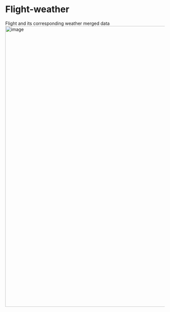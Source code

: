 # Flight-weather
Flight and its corresponding weather merged data
<img width="887" alt="image" src="https://github.com/SadhvikaIndala/Flight-weather/assets/86656428/29ea3532-f9cd-49ed-9b4b-3c3666472e14">
